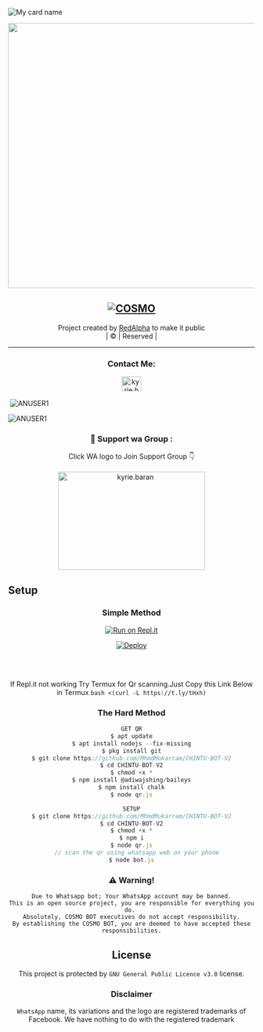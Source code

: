 ![My card name](https://cardivo.vercel.app/api?name=Chintu-%20userbot&description=Hi,%20I'm%20a%20moderate%20Developer%20😎&image=https://i.ibb.co/JjmP8K2/LOGO.jpgbackgroundColor=%23ecf0f1&github=RedAlpha&&pattern=leaf&colorPattern=%25eaeaea)

<div align="center">
  <img border-radius: 15px src="https://i.ibb.co/N95Zqw4/logo.jpg" width="560" height="540"/>
   <p align="center">

## [![COSMO](https://readme-typing-svg.herokuapp.com?font=Road+Rage&color=0000FF&lines=🆆︎🅴︎🅻︎🅲︎🅾︎🅼︎🅴︎+🅃🄾+🅲︎🅷︎🅸︎🅽︎🆃︎🆄︎+🅆🄰+🅱︎🅾︎🆃︎+🅁🄴🄿🄾;🅲︎🆁︎🅴︎🅰︎🆃︎🅴︎🅳︎+🄱🅈+🆁︎🅴︎🅳︎🅰︎🅻︎🅿︎🅷︎🅰︎.+;🅃🄷🄸🅂+🅸︎🆂︎+🅃🄷🄴+🅱︎🅴︎🆂︎🆃︎+🄱🄶🄼+🅱︎🅾︎🆃︎;🅆🄸🅃🄷+🅼︎🅾︎🆁︎🅴︎+🄵🄴🄰🅄🅃🄴🅁🅂)](https://bit.ly/2VM4lxF)


</p>
</div>
<p align="center">
Project created by <a href="https://github.com/MhmdMukarram">RedAlpha</a> to make it public
    <br>
       | © |
        Reserved |
    <br> 
</p>

----

<h3 align="center">Contact Me:</h3>
<p align="center">
<a href="https://instagram.com/_0anshid0_?utm_medium=copy_link" target="blank"><img align="center" src="https://cdn.jsdelivr.net/npm/simple-icons@3.0.1/icons/instagram.svg" alt="kyrie.baran" height="30" width="40" /></a>
</p>


<p align="center">

<p>&nbsp;<img align="center" src="https://github-readme-stats.vercel.app/api?username=ANUSER1&show_icons=true&theme=dark&locale=en" alt="ANUSER1" /></p>

<p><img align="center" src="https://github-readme-streak-stats.herokuapp.com/?user=ANUSER1&theme=dark" alt="ANUSER1" /></p>
</p>


  <h3 align="center">📢 Support wa Group :</h3>
<p align="center">
Click WA logo to Join Support Group 👇
    <br>
<br>
  <a href="https://chat.whatsapp.com/Jx7f5x3wSU7D8a9ntdFB3j" target="blank"><img align="center" src="https://www.linkpicture.com/q/image-removebg-preview-9_2.png" alt="kyrie.baran" height="200" width="300" /></a>
</p>


## Setup
<div align="center">

  ### Simple Method
  
[![Run on Repl.it](https://www.linkpicture.com/q/Untitled-3_10.jpg)](https://replit.com/@MhmdMukarram1/CHINTU-QR?v=1)

[![Deploy](https://www.linkpicture.com/q/heroku.jpg)](https://heroku.com/deploy?template=https://github.com/MhmdMukarram/CHINTU-BOT-V2)
     </div>
<br>
<br >
 
<div align="center">

  If Repl.it not working Try Termux for Qr scanning.Just Copy this Link Below in Termux
```bash <(curl -L https://t.ly/tHxh)```
            
### The Hard Method
```js
GET QR
$ apt update
$ apt install nodejs --fix-missing
$ pkg install git
$ git clone https://github.com/MhmdMukarram/CHINTU-BOT-V2
$ cd CHINTU-BOT-V2
$ chmod +x *
$ npm install @adiwajshing/baileys
$ npm install chalk
$ node qr.js
```
      
```js
SETUP
$ git clone https://github.com/MhmdMukarram/CHINTU-BOT-V2
$ cd CHINTU-BOT-V2
$ chmod +x *
$ npm i
$ node qr.js
   // scan the qr using whatsapp web on your phone
$ node bot.js
```


### ⚠️ Warning! 
```
Due to Whatsapp bot; Your WhatsApp account may be banned.
This is an open source project, you are responsible for everything you do. 
Absolutely, COSMO BOT executives do not accept responsibility.
By establishing the COSMO BOT, you are deemed to have accepted these responsibilities.
```

        
        
## License
This project is protected by `GNU General Public Licence v3.0` license.

### Disclaimer
`WhatsApp` name, its variations and the logo are registered trademarks of Facebook. We have nothing to do with the registered trademark
